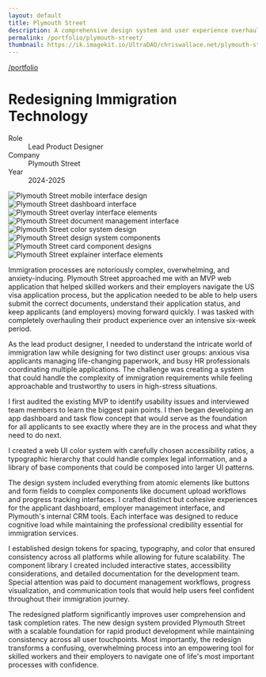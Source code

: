 ```yaml
---
layout: default
title: Plymouth Street
description: A comprehensive design system and user experience overhaul for an immigration tech startup helping skilled workers navigate the US visa process.
permalink: /portfolio/plymouth-street/
thumbnail: https://ik.imagekit.io/UltraDAO/chriswallace.net/plymouth-street-thumbnail.png
---
```


<div class="portfolio-group-heading">
  <a class="back fade-in-element" href="/">/portfolio</a>
  <h1 class="fade-in-element mb-3">Redesigning Immigration Technology</h1>
  <dl class="project-list fade-in-element">
    <div>
      <dt>Role</dt>
      <dd>Lead Product Designer</dd>
    </div>
    <div>
      <dt>Company</dt>
      <dd>Plymouth Street</dd>
    </div>
    <div>
      <dt>Year</dt>
      <dd>2024-2025</dd>
    </div>
  </dl>
</div>

<div class="content-container-wo mb-12">
  <picture class="fade-in-element">
    <source media="(max-width: 480px)" 
            srcset="https://ik.imagekit.io/UltraDAO/chriswallace.net/plymouth-street-mobile-mobile.png?tr=w-800,q-60,f-auto">
    <source media="(min-width: 481px)" 
            srcset="https://ik.imagekit.io/UltraDAO/chriswallace.net/plymouth-street-mobile-desktop.png?tr=w-800,q-60,f-auto 800w,
                    https://ik.imagekit.io/UltraDAO/chriswallace.net/plymouth-street-mobile-desktop.png?tr=w-1200,q-60,f-auto 1200w,
                    https://ik.imagekit.io/UltraDAO/chriswallace.net/plymouth-street-mobile-desktop.png?tr=w-1600,q-60,f-auto 1600w,
                    https://ik.imagekit.io/UltraDAO/chriswallace.net/plymouth-street-mobile-desktop.png?tr=w-2500,q-60,f-auto 2500w">
    <img src="https://ik.imagekit.io/UltraDAO/chriswallace.net/plymouth-street-mobile-desktop.png?tr=w-2500,q-60,f-auto"
         class="fade-in-element w-full block mb-1.5" 
         alt="Plymouth Street mobile interface design" 
         loading="lazy">
  </picture>
  <picture class="fade-in-element">
    <source media="(max-width: 480px)" 
            srcset="https://ik.imagekit.io/UltraDAO/chriswallace.net/plymouth-street-dashboard-mobile.png?tr=w-800,q-60,f-auto">
    <source media="(min-width: 481px)" 
            srcset="https://ik.imagekit.io/UltraDAO/chriswallace.net/plymouth-street-dashboard-desktop.png?tr=w-800,q-60,f-auto 800w,
                    https://ik.imagekit.io/UltraDAO/chriswallace.net/plymouth-street-dashboard-desktop.png?tr=w-1200,q-60,f-auto 1200w,
                    https://ik.imagekit.io/UltraDAO/chriswallace.net/plymouth-street-dashboard-desktop.png?tr=w-1600,q-60,f-auto 1600w,
                    https://ik.imagekit.io/UltraDAO/chriswallace.net/plymouth-street-dashboard-desktop.png?tr=w-2500,q-60,f-auto 2500w">
    <img src="https://ik.imagekit.io/UltraDAO/chriswallace.net/plymouth-street-dashboard-desktop.png?tr=w-2500,q-60,f-auto"
         class="fade-in-element w-full block mb-1.5" 
         alt="Plymouth Street dashboard interface" 
         loading="lazy">
  </picture>
  <picture class="fade-in-element">
    <source media="(max-width: 480px)" 
            srcset="https://ik.imagekit.io/UltraDAO/chriswallace.net/plymouth-street-overlay-mobile.png?tr=w-800,q-60,f-auto">
    <source media="(min-width: 481px)" 
            srcset="https://ik.imagekit.io/UltraDAO/chriswallace.net/plymouth-street-overlay-desktop.png?tr=w-800,q-60,f-auto 800w,
                    https://ik.imagekit.io/UltraDAO/chriswallace.net/plymouth-street-overlay-desktop.png?tr=w-1200,q-60,f-auto 1200w,
                    https://ik.imagekit.io/UltraDAO/chriswallace.net/plymouth-street-overlay-desktop.png?tr=w-1600,q-60,f-auto 1600w,
                    https://ik.imagekit.io/UltraDAO/chriswallace.net/plymouth-street-overlay-desktop.png?tr=w-2500,q-60,f-auto 2500w">
    <img src="https://ik.imagekit.io/UltraDAO/chriswallace.net/plymouth-street-overlay-desktop.png?tr=w-2500,q-60,f-auto"
         class="fade-in-element w-full block mb-1.5" 
         alt="Plymouth Street overlay interface elements" 
         loading="lazy">
  </picture>
  <picture>
    <source media="(max-width: 480px)" srcset="https://ik.imagekit.io/UltraDAO/chriswallace.net/plymouth-documents-mobile.png?tr=q-60&w-480,f-auto">
    <source media="(min-width: 481px)" srcset="https://ik.imagekit.io/UltraDAO/chriswallace.net/plymouth-documents-desktop.png?tr=q-60&w-800,f-auto 800w,
                    https://ik.imagekit.io/UltraDAO/chriswallace.net/plymouth-documents-desktop.png?tr=q-60&w-1280,f-auto 1280w,
                    https://ik.imagekit.io/UltraDAO/chriswallace.net/plymouth-documents-desktop.png?tr=q-60&w-2560,f-auto 2560w">
    <img src="https://ik.imagekit.io/UltraDAO/chriswallace.net/plymouth-documents-desktop.png?tr=q-60&w-1280,f-auto" class="w-full block mb-1.5 visible" alt="Plymouth Street document management interface" loading="lazy">
  </picture>
  <picture>
    <source media="(max-width: 480px)" srcset="https://ik.imagekit.io/UltraDAO/chriswallace.net/plymouth-color-system-mobile.png?tr=q-60&w-480,f-auto">
    <source media="(min-width: 481px)" srcset="https://ik.imagekit.io/UltraDAO/chriswallace.net/plymouth-color-system-desktop.png?tr=q-60&w-800,f-auto 800w,
                    https://ik.imagekit.io/UltraDAO/chriswallace.net/plymouth-color-system-desktop.png?tr=q-60&w-1280,f-auto 1280w,
                    https://ik.imagekit.io/UltraDAO/chriswallace.net/plymouth-color-system-desktop.png?tr=q-60&w-2560,f-auto 2560w">
    <img src="https://ik.imagekit.io/UltraDAO/chriswallace.net/plymouth-color-system-desktop.png?tr=q-60&w-1280,f-auto" class="w-full block mb-1.5 visible" alt="Plymouth Street color system design" loading="lazy">
  </picture>
  <picture>
    <source media="(max-width: 480px)" srcset="https://ik.imagekit.io/UltraDAO/chriswallace.net/plymouth-design-system-mobile.png?tr=q-60&w-480,f-auto">
    <source media="(min-width: 481px)" srcset="https://ik.imagekit.io/UltraDAO/chriswallace.net/plymouth-design-system-desktop.png?tr=q-60&w-800,f-auto 800w,
                    https://ik.imagekit.io/UltraDAO/chriswallace.net/plymouth-design-system-desktop.png?tr=q-60&w-1280,f-auto 1280w,
                    https://ik.imagekit.io/UltraDAO/chriswallace.net/plymouth-design-system-desktop.png?tr=q-60&w-2560,f-auto 2560w">
    <img src="https://ik.imagekit.io/UltraDAO/chriswallace.net/plymouth-design-system-desktop.png?tr=q-60&w-1280,f-auto" class="w-full block mb-1.5 visible" alt="Plymouth Street design system components" loading="lazy">
  </picture>
  <picture>
    <source media="(max-width: 480px)" srcset="https://ik.imagekit.io/UltraDAO/chriswallace.net/plymouth-cards-mobile.png?tr=q-60&w-480,f-auto">
    <source media="(min-width: 481px)" srcset="https://ik.imagekit.io/UltraDAO/chriswallace.net/plymouth-cards-desktop.png?tr=q-60&w-800,f-auto 800w,
                    https://ik.imagekit.io/UltraDAO/chriswallace.net/plymouth-cards-desktop.png?tr=q-60&w-1280,f-auto 1280w,
                    https://ik.imagekit.io/UltraDAO/chriswallace.net/plymouth-cards-desktop.png?tr=q-60&w-2560,f-auto 2560w">
    <img src="https://ik.imagekit.io/UltraDAO/chriswallace.net/plymouth-cards-desktop.png?tr=q-60&w-1280,f-auto" class="w-full block mb-1.5 visible" alt="Plymouth Street card component designs" loading="lazy">
  </picture>
  <picture>
    <source media="(max-width: 480px)" srcset="https://ik.imagekit.io/UltraDAO/chriswallace.net/plymouth-explainers-mobile.png?tr=q-60&w-480,f-auto">
    <source media="(min-width: 481px)" srcset="https://ik.imagekit.io/UltraDAO/chriswallace.net/plymouth-explainers-desktop.png?tr=q-60&w-800,f-auto 800w,
                    https://ik.imagekit.io/UltraDAO/chriswallace.net/plymouth-explainers-desktop.png?tr=q-60&w-1280,f-auto 1280w,
                    https://ik.imagekit.io/UltraDAO/chriswallace.net/plymouth-explainers-desktop.png?tr=q-60&w-2560,f-auto 2560w">
    <img src="https://ik.imagekit.io/UltraDAO/chriswallace.net/plymouth-explainers-desktop.png?tr=q-60&w-1280,f-auto" class="w-full block mb-1.5 visible" alt="Plymouth Street explainer interface elements" loading="lazy">
  </picture>
</div>

<div class="portfolio-content-wrapper">
  <p class="fade-in-element">Immigration processes are notoriously complex, overwhelming, and anxiety-inducing. Plymouth Street approached me with an MVP web application that helped skilled workers and their employers navigate the US visa application process, but the application needed to be able to help users submit the correct documents, understand their application status, and keep applicants (and employers) moving forward quickly. I was tasked with completely overhauling their product experience over an intensive six-week period.</p>

  <p class="fade-in-element">As the lead product designer, I needed to understand the intricate world of immigration law while designing for two distinct user groups: anxious visa applicants managing life-changing paperwork, and busy HR professionals coordinating multiple applications. The challenge was creating a system that could handle the complexity of immigration requirements while feeling approachable and trustworthy to users in high-stress situations.</p>

  <p class="fade-in-element">I first audited the existing MVP to identify usability issues and interviewed team members to learn the biggest pain points. I then began developing an app dashboard and task flow concept that would serve as the foundation for all applicants to see exactly where they are in the process and what they need to do next.</p>

  <p class="fade-in-element">I created a web UI color system with carefully chosen accessibility ratios, a typographic hierarchy that could handle complex legal information, and a library of base components that could be composed into larger UI patterns.</p>

  <p class="fade-in-element">The design system included everything from atomic elements like buttons and form fields to complex components like document upload workflows and progress tracking interfaces. I crafted distinct but cohesive experiences for the applicant dashboard, employer management interface, and Plymouth's internal CRM tools. Each interface was designed to reduce cognitive load while maintaining the professional credibility essential for immigration services.</p>

  <p class="fade-in-element">I established design tokens for spacing, typography, and color that ensured consistency across all platforms while allowing for future scalability. The component library I created included interactive states, accessibility considerations, and detailed documentation for the development team. Special attention was paid to document management workflows, progress visualization, and communication tools that would help users feel confident throughout their immigration journey.</p>

  <p class="fade-in-element">The redesigned platform significantly improves user comprehension and task completion rates. The new design system provided Plymouth Street with a scalable foundation for rapid product development while maintaining consistency across all user touchpoints. Most importantly, the redesign transforms a confusing, overwhelming process into an empowering tool for skilled workers and their employers to navigate one of life's most important processes with confidence.</p>
</div>

